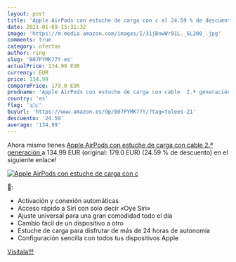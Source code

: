 ```yaml
---
layout: post
title: 'Apple AirPods con estuche de carga con c al 24.59 % de descuento'
date: 2021-01-09 15:31:32
image: 'https://m.media-amazon.com/images/I/31jBnwWr91L._SL200_.jpg'
comments: true
category: ofertas
author: ring
slug: 'B07PYMK77Y-es'
actualPrice: 134.99 EUR
currency: EUR
price: 134.99
comparePrice: 179.0 EUR
prodname: 'Apple AirPods con estuche de carga con cable  2.ª generación '
country: 'es'
flag: '🇪🇸'
buyurl: 'https://www.amazon.es/dp/B07PYMK77Y/?tag=tolees-21'
descuento: '24.59'
average: '134.99'
---
```


Ahora mismo tienes [Apple AirPods con estuche de carga con cable  2.ª generación ](https://www.amazon.es/dp/B07PYMK77Y/?tag=tolees-21) a 134.99 EUR (original: 179.0 EUR) (24.59 %  de descuento) en el siguiente enlace!

[![Apple AirPods con estuche de carga con c](https://m.media-amazon.com/images/I/31jBnwWr91L._SL200_.jpg)](https://www.amazon.es/dp/B07PYMK77Y/?tag=tolees-21)

🔎:

- Activación y conexión automáticas
- Acceso rápido a Siri con solo decir «Oye Siri»
- Ajuste universal para una gran comodidad todo el día
- Cambio fácil de un dispositivo a otro
- Estuche de carga para disfrutar de más de 24 horas de autonomía
- Configuración sencilla con todos tus dispositivos Apple

[Visítala!!!](https://www.amazon.es/dp/B07PYMK77Y/?tag=tolees-21)
